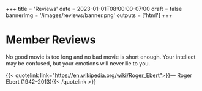 +++
title = 'Reviews'
date = 2023-01-01T08:00:00-07:00
draft = false
bannerImg = '/images/reviews/banner.png'
outputs = ['html']
+++

# Member Reviews

No good movie is too long and no bad movie is short enough. Your intellect may be confused, but your emotions will never lie to you.

{{< quotelink link="https://en.wikipedia.org/wiki/Roger_Ebert">}}&mdash; Roger Ebert (1942&ndash;2013){{< /quotelink >}}
